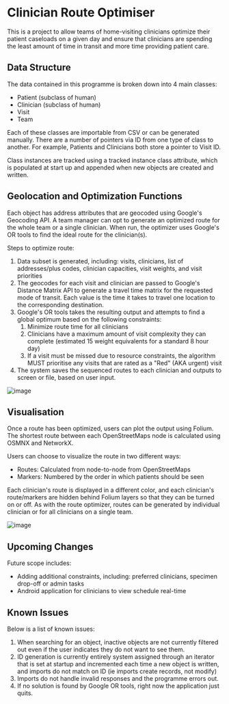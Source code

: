 # Clinician Route Optimiser

This is a project to allow teams of home-visiting clinicians optimize their patient caseloads on a given day and ensure that clinicians are spending the least amount of time in transit and more time providing patient care.

## Data Structure
The data contained in this programme is broken down into 4 main classes:
* Patient (subclass of human)
* Clinician (subclass of human)
* Visit
* Team

Each of these classes are importable from CSV or can be generated manually. There are a number of pointers via ID from one type of class to another. For example, Patients and Clinicians both store a pointer to Visit ID.

Class instances are tracked using a tracked instance class attribute, which is populated at start up and appended when new objects are created and written.

## Geolocation and Optimization Functions
Each object has address attributes that are geocoded using Google's Geocoding API. A team manager can opt to generate an optimized route for the whole team or a single clinician. When run, the optimizer uses Google's OR tools to find the ideal route for the clinician(s).

Steps to optimize route:
1. Data subset is generated, including: visits, clinicians, list of addresses/plus codes, clinician capacities, visit weights, and visit priorities
2. The geocodes for each visit and clinician are passed to Google's Distance Matrix API to generate a travel time matrix for the requested mode of transit. Each value is the time it takes to travel one location to the corresponding destination.
3. Google's OR tools takes the resulting output and attempts to find a global optimum based on the following constraints:
    1. Minimize route time for all clinicians
    2. Clinicians have a maximum amount of visit complexity they can complete (estimated 15 weight equivalents for a standard 8 hour day)
    3. If a visit must be missed due to resource constraints, the algorithm MUST prioritise any visits that are rated as a "Red" (AKA urgent) visit
4. The system saves the sequenced routes to each clinician and outputs to screen or file, based on user input.

![image](https://user-images.githubusercontent.com/24849659/207723170-d5ad772b-34bc-46ed-8089-375ce298b238.png)

## Visualisation
Once a route has been optimized, users can plot the output using Folium. The shortest route between each OpenStreetMaps node is calculated using OSMNX and NetworkX.

Users can choose to visualize the route in two different ways:
* Routes: Calculated from node-to-node from OpenStreetMaps
* Markers: Numbered by the order in which patients should be seen

Each clinician's route is displayed in a different color, and each clinician's route/markers are hidden behind Folium layers so that they can be turned on or off. As with the route optimizer, routes can be generated by individual clinician or for all clinicians on a single team.

![image](https://user-images.githubusercontent.com/24849659/207722262-3b9ef354-5145-4009-8531-eb324099dffc.png)



## Upcoming Changes
Future scope includes:
* Adding additional constraints, including: preferred clinicians, specimen drop-off or admin tasks
* Android application for clinicians to view schedule real-time

## Known Issues
Below is a list of known issues:
1. When searching for an object, inactive objects are not currently filtered out even if the user indicates they do not want to see them.
2. ID generation is currently entirely system assigned through an iterator that is set at startup and incremented each time a new object is written, and imports do not match on ID (ie imports create records, not modify)
3. Imports do not handle invalid responses and the programme errors out.
4. If no solution is found by Google OR tools, right now the application just quits.
